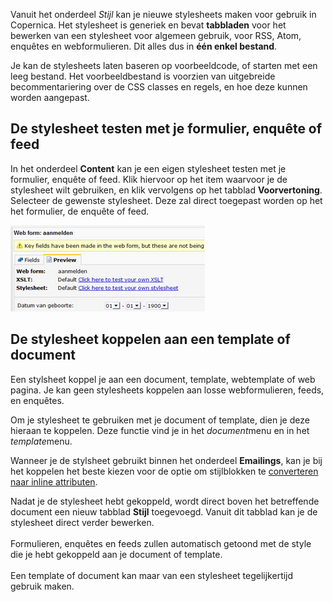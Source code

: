 Vanuit het onderdeel *Stijl* kan je nieuwe stylesheets maken voor
gebruik in Copernica. Het stylesheet is generiek en bevat **tabbladen**
voor het bewerken van een stylesheet voor algemeen gebruik, voor RSS,
Atom, enquêtes en webformulieren. Dit alles dus in **één enkel
bestand**.

Je kan de stylesheets laten baseren op voorbeeldcode, of starten met een
leeg bestand. Het voorbeeldbestand is voorzien van uitgebreide
becommentariering over de CSS classes en regels, en hoe deze kunnen
worden aangepast.

De stylesheet testen met je formulier, enquête of feed
------------------------------------------------------

In het onderdeel **Content** kan je een eigen stylesheet testen met je
formulier, enquête of feed. Klik hiervoor op het item waarvoor je de
stylesheet wilt gebruiken, en klik vervolgens op het tabblad
**Voorvertoning**. Selecteer de gewenste stylesheet. Deze zal direct
toegepast worden op het het formulier, de enquête of feed.

![Preview style or xslt](../images/previewstyleorxslt.jpg)

De stylesheet koppelen aan een template of document
---------------------------------------------------

Een stylsheet koppel je aan een document, template, webtemplate of web
pagina. Je kan geen stylesheets koppelen aan losse webformulieren,
feeds, en enquêtes.

Om je stylesheet te gebruiken met je document of template, dien je deze
hieraan te koppelen. Deze functie vind je in het *document*menu en in
het *template*menu.

Wanneer je de stylsheet gebruikt binnen het onderdeel **Emailings**, kan
je bij het koppelen het beste kiezen voor de optie om stijlblokken te
[converteren naar inline
attributen](./css-style-blokken-automatisch-omzetten-naar-inline-css.md "CSS omzetten naar inline ").

Nadat je de stylesheet hebt gekoppeld, wordt direct boven het
betreffende document een nieuw tabblad **Stijl** toegevoegd. Vanuit dit
tabblad kan je de stylesheet direct verder bewerken.\
\
Formulieren, enquêtes en feeds zullen automatisch getoond met de style
die je hebt gekoppeld aan je document of template. \
\
Een template of document kan maar van een stylesheet tegelijkertijd
gebruik maken. 
